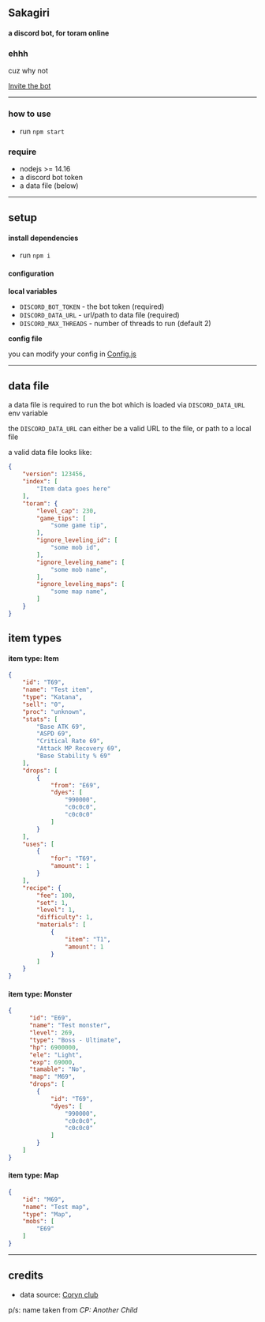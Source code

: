 ## Sakagiri
#### a discord bot, for toram online

### ehhh

cuz why not

[Invite the bot](https://discord.com/oauth2/authorize?client_id=828605986511388733&permissions=537168896&scope=bot)

<hr>

### how to use
- run ``npm start``

### require

- nodejs >= 14.16
- a discord bot token
- a data file (below)

<hr>

## setup

#### install dependencies
- run ``npm i``

#### configuration

**local variables**

- ``DISCORD_BOT_TOKEN`` - the bot token (required)
- ``DISCORD_DATA_URL`` - url/path to data file (required)
- ``DISCORD_MAX_THREADS`` - number of threads to run (default 2)

**config file**

you can modify your config in [Config.js](./Sakagiri/Config.js)

<hr>

## data file
a data file is required to run the bot which is loaded via ``DISCORD_DATA_URL`` env variable

the ``DISCORD_DATA_URL`` can either be a valid URL to the file, or path to a local file

a valid data file looks like:
```Json
{
    "version": 123456,
    "index": [
        "Item data goes here"
    ],
    "toram": {
        "level_cap": 230,
        "game_tips": [
            "some game tip",
        ],
        "ignore_leveling_id": [
            "some mob id",
        ],
        "ignore_leveling_name": [
            "some mob name",
        ],
        "ignore_leveling_maps": [
            "some map name",
        ]
    }
}
```
## item types
#### item type: Item
```Json
{
    "id": "T69",
    "name": "Test item",
    "type": "Katana",
    "sell": "0",
    "proc": "unknown",
    "stats": [
        "Base ATK 69",
        "ASPD 69",
        "Critical Rate 69",
        "Attack MP Recovery 69",
        "Base Stability % 69"
    ],
    "drops": [
        {
            "from": "E69",
            "dyes": [
                "990000",
                "c0c0c0",
                "c0c0c0"
            ] 
        }
    ],
    "uses": [
        {
            "for": "T69",
            "amount": 1
        }
    ],
    "recipe": {
        "fee": 100,
        "set": 1,
        "level": 1,
        "difficulty": 1,
        "materials": [
            {
                "item": "T1",
                "amount": 1
            }
        ]
    }
}
```
#### item type: Monster
```Json
{
      "id": "E69",
      "name": "Test monster",
      "level": 269,
      "type": "Boss - Ultimate",
      "hp": 6900000,
      "ele": "Light",
      "exp": 69000,
      "tamable": "No",
      "map": "M69",
      "drops": [
        {
            "id": "T69",
            "dyes": [
                "990000",
                "c0c0c0",
                "c0c0c0"
            ] 
        }
    ]
}
```
#### item type: Map
```Json
{
    "id": "M69",
    "name": "Test map",
    "type": "Map",
    "mobs": [
        "E69"
    ]
}
```
<hr>

## credits

- data source: [Coryn club](https://coryn.club/)

p/s: name taken from *CP: Another Child*
